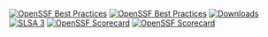 [![OpenSSF Best Practices](https://bestpractices.coreinfrastructure.org/projects/2095/badge)](https://bestpractices.coreinfrastructure.org/projects/2095)
[![OpenSSF Best Practices](https://bestpractices.coreinfrastructure.org/projects/26/badge)](https://bestpractices.coreinfrastructure.org/projects/26)
[![Downloads](http://pepy.tech/badge/Test)](http://pepy.tech/project/Test)
[![SLSA 3](https://slsa.dev/images/gh-badge-level3.svg)](https://slsa.dev)
[![OpenSSF
Scorecard](https://api.securityscorecards.dev/projects/github.com/LikeFirstMeet/Test/badge)](https://api.securityscorecards.dev/projects/github.com/LikeFirstMeet/Test)
[![OpenSSF
Scorecard](https://api.securityscorecards.dev/projects/github.com/LikeFirstMeet/TestAction/badge)](https://api.securityscorecards.dev/projects/github.com/LikeFirstMeet/TestAction)


